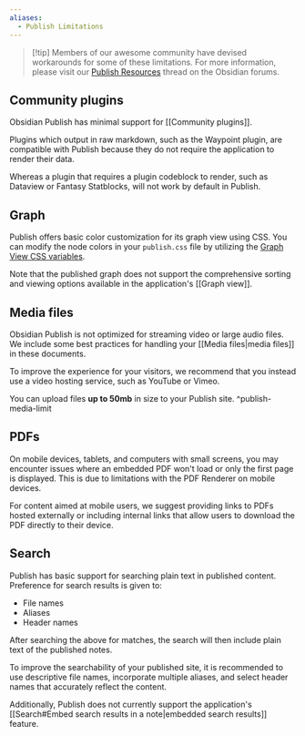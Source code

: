 ```yaml
---
aliases:
  - Publish Limitations
---
```


> [!tip] Members of our awesome community have devised workarounds for some of these limitations. For more information, please visit our [Publish Resources](https://forum.obsidian.md/t/obsidian-publish-resources/74582) thread on the Obsidian forums.

## Community plugins

Obsidian Publish has minimal support for [[Community plugins]]. 

Plugins which output in raw markdown, such as the Waypoint plugin, are compatible with Publish because they do not require the application to render their data. 

Whereas a plugin that requires a plugin codeblock to render, such as Dataview or Fantasy Statblocks, will not work by default in Publish. 

## Graph

Publish offers basic color customization for its graph view using CSS. You can modify the node colors in your `publish.css` file by utilizing the [Graph View CSS variables](https://docs.obsidian.md/Reference/CSS+variables/Plugins/Graph).

Note that the published graph does not support the comprehensive sorting and viewing options available in the application's [[Graph view]].

## Media files

Obsidian Publish is not optimized for streaming video or large audio files. We include some best practices for handling your [[Media files|media files]] in these documents. 

To improve the experience for your visitors, we recommend that you instead use a video hosting service, such as YouTube or Vimeo.

You can upload files **up to 50mb** in size to your Publish site. ^publish-media-limit

## PDFs

On mobile devices, tablets, and computers with small screens, you may encounter issues where an embedded PDF won't load or only the first page is displayed. This is due to limitations with the PDF Renderer on mobile devices. 

For content aimed at mobile users, we suggest providing links to PDFs hosted externally or including internal links that allow users to download the PDF directly to their device.

## Search

Publish has basic support for searching plain text in published content. Preference for search results is given to:

- File names
- Aliases
- Header names

After searching the above for matches, the search will then include plain text of the published notes.

To improve the searchability of your published site, it is recommended to use descriptive file names, incorporate multiple aliases, and select header names that accurately reflect the content.

Additionally, Publish does not currently support the application's [[Search#Embed search results in a note|embedded search results]] feature.

